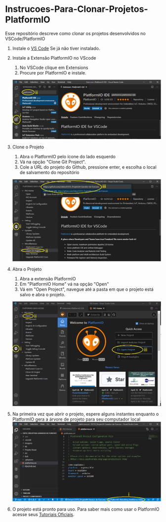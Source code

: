 # Instrucoes-Para-Clonar-Projetos-PlatformIO
Esse repositório descreve como clonar os projetos desenvolvidos no VSCode/PlatformIO

1. Instale o [VS Code](https://code.visualstudio.com/) Se já não tiver instalado.

1. Instale a Extensão PlatformIO no VScode
   1. No VSCode clique em Extensions
   1. Procure por PlatformIO e instale.
   
   ![](imagens/passo2.png)
   
3. Clone o Projeto
   1. Abra o PlatformIO pelo ícone do lado esquerdo
   1. Vá na opção "Clone Git Project".
   1. Cole a URL do projeto do Github, pressione enter, e escolha o local de salvamento do repositório
   
   ![](imagens/passo3.png)

4. Abra o Projeto
   1. Abra a extensão PlatformIO
   1. Em "PlatformIO Home" vá na opção "Open"
   1. Vá em "Open Project", navegue até a pasta em que o projeto está salvo e abra o projeto.
   
    ![](imagens/passo4.png)
    
5. Na primeira vez que abrir o projeto, espere alguns instantes enquanto o PlatformIO gera a árvore de projeto para seu computador local
   ![](imagens/passo5.png)

6. O projeto está pronto para uso. Para saber mais como usar o PlatformIO acesse seus [Tutoriais Oficiais](https://docs.platformio.org/en/latest/tutorials/index.html). 
